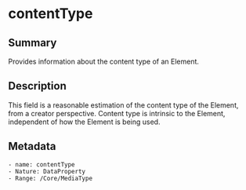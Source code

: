 <!-- Automatically generated by spec-parser v2.0.0 on 2023-12-25T20:28:21.783513+00:00 -->
<!-- SPDX-License-Identifier: Community-Spec-1.0 -->

# contentType

## Summary

Provides information about the content type of an Element.


## Description

This field is a reasonable estimation of the content type of the Element, from a creator perspective.
Content type is intrinsic to the Element, independent of how the Element is being used.


## Metadata

    - name: contentType
    - Nature: DataProperty
    - Range: /Core/MediaType




